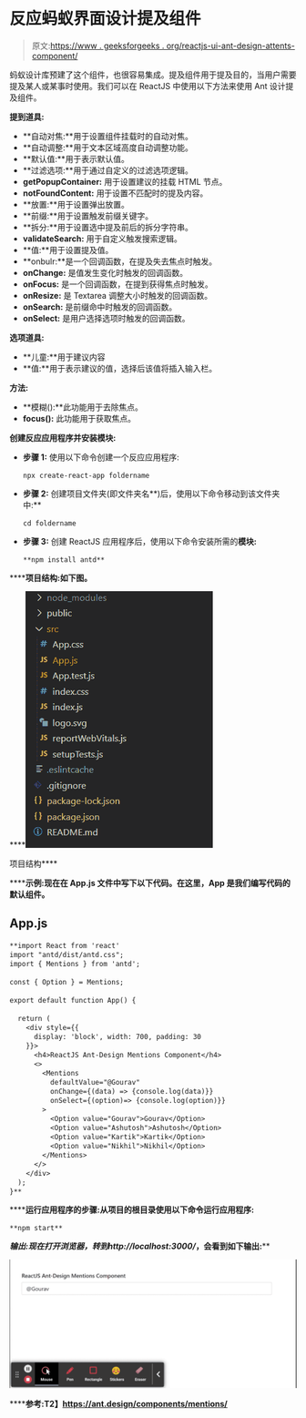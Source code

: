 # 反应蚂蚁界面设计提及组件

> 原文:[https://www . geeksforgeeks . org/reactjs-ui-ant-design-attents-component/](https://www.geeksforgeeks.org/reactjs-ui-ant-design-mentions-component/)

蚂蚁设计库预建了这个组件，也很容易集成。提及组件用于提及目的，当用户需要提及某人或某事时使用。我们可以在 ReactJS 中使用以下方法来使用 Ant 设计提及组件。

**提到道具:**

*   **自动对焦:**用于设置组件挂载时的自动对焦。
*   **自动调整:**用于文本区域高度自动调整功能。
*   **默认值:**用于表示默认值。
*   **过滤选项:**用于通过自定义的过滤选项逻辑。
*   **getPopupContainer:** 用于设置建议的挂载 HTML 节点。
*   **notFoundContent:** 用于设置不匹配时的提及内容。
*   **放置:**用于设置弹出放置。
*   **前缀:**用于设置触发前缀关键字。
*   **拆分:**用于设置选中提及前后的拆分字符串。
*   **validateSearch:** 用于自定义触发搜索逻辑。
*   **值:**用于设置提及值。
*   **onbulr:**是一个回调函数，在提及失去焦点时触发。
*   **onChange:** 是值发生变化时触发的回调函数。
*   **onFocus:** 是一个回调函数，在提到获得焦点时触发。
*   **onResize:** 是 Textarea 调整大小时触发的回调函数。
*   **onSearch:** 是前缀命中时触发的回调函数。
*   **onSelect:** 是用户选择选项时触发的回调函数。

**选项道具:**

*   **儿童:**用于建议内容
*   **值:**用于表示建议的值，选择后该值将插入输入栏。

**方法:**

*   **模糊():**此功能用于去除焦点。
*   **focus():** 此功能用于获取焦点。

**创建反应应用程序并安装模块:**

*   **步骤 1:** 使用以下命令创建一个反应应用程序:

    ```
    npx create-react-app foldername
    ```

*   **步骤 2:** 创建项目文件夹(即文件夹名**)后，使用以下命令移动到该文件夹中:**

    ```
    cd foldername
    ```

*   **步骤 3:** 创建 ReactJS 应用程序后，使用以下命令安装所需的****模块:****

    ```
    **npm install antd**
    ```

******项目结构:**如下图。****

****![](img/f04ae0d8b722a9fff0bd9bd138b29c23.png)

项目结构**** 

******示例:**现在在 **App.js** 文件中写下以下代码。在这里，App 是我们编写代码的默认组件。****

## ****App.js****

```
**import React from 'react'
import "antd/dist/antd.css";
import { Mentions } from 'antd';

const { Option } = Mentions;

export default function App() {

  return (
    <div style={{
      display: 'block', width: 700, padding: 30
    }}>
      <h4>ReactJS Ant-Design Mentions Component</h4>
      <>
        <Mentions
          defaultValue="@Gourav"
          onChange={(data) => {console.log(data)}}
          onSelect={(option)=> {console.log(option)}}
        >
          <Option value="Gourav">Gourav</Option>
          <Option value="Ashutosh">Ashutosh</Option>
          <Option value="Kartik">Kartik</Option>
          <Option value="Nikhil">Nikhil</Option>
        </Mentions>
      </>
    </div>
  );
}**
```

******运行应用程序的步骤:**从项目的根目录使用以下命令运行应用程序:****

```
**npm start**
```

******输出:**现在打开浏览器，转到***http://localhost:3000/***，会看到如下输出:****

****![](img/789da375a135a6edd541e519ef81fdbb.png)****

******参考:**T2】https://ant.design/components/mentions/****